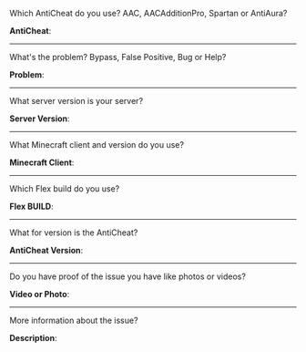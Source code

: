 
Which AntiCheat do you use? AAC, AACAdditionPro, Spartan or AntiAura?

**AntiCheat**: 

---

What's the problem? Bypass, False Positive, Bug or Help?

**Problem**: 

---

What server version is your server?

**Server Version**: 

---

What Minecraft client and version do you use?

**Minecraft Client**: 

---

Which Flex build do you use?

**Flex BUILD**: 

---

What for version is the AntiCheat?

**AntiCheat Version**: 

---

Do you have proof of the issue you have like photos or videos?

**Video or Photo**: 

---

More information about the issue?

**Description**: 
